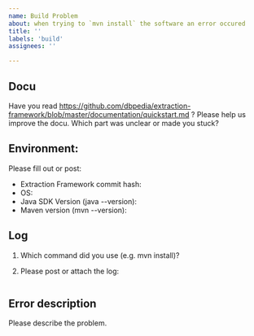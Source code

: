 ```yaml
---
name: Build Problem 
about: when trying to `mvn install` the software an error occured
title: ''
labels: 'build'
assignees: ''

---
```


## Docu
Have you read https://github.com/dbpedia/extraction-framework/blob/master/documentation/quickstart.md ?
Please help us improve the docu. Which part was unclear or made you stuck? 

## Environment:

Please fill out or post:
 - Extraction Framework commit hash: 
 - OS: 
 - Java SDK Version (java --version):
 - Maven version (mvn --version):

## Log
1. Which command did you use (e.g. mvn install)? 

2. Please post or attach the log:
```

```

## Error description
Please describe the problem. 
